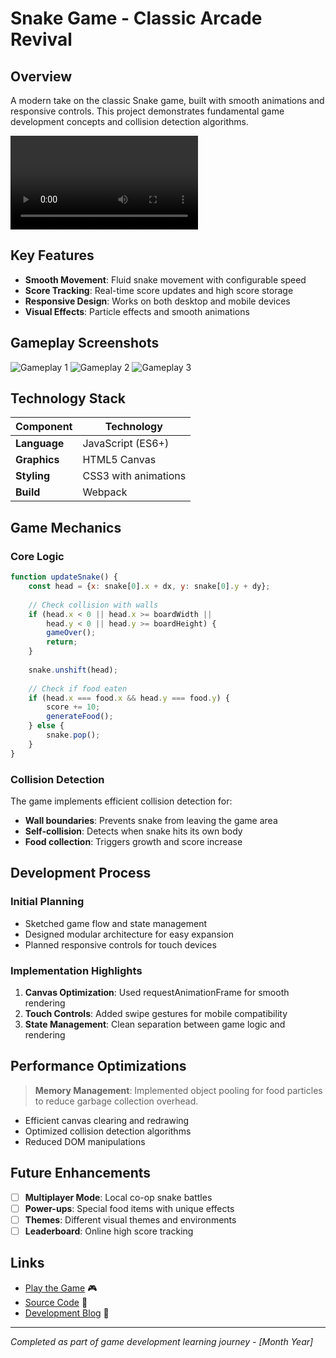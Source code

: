 # Snake Game - Classic Arcade Revival

## Overview

A modern take on the classic Snake game, built with smooth animations and responsive controls. This project demonstrates fundamental game development concepts and collision detection algorithms.

![Snake Game Preview](../img/mvps/snake_trailer.mp4)

## Key Features

- **Smooth Movement**: Fluid snake movement with configurable speed
- **Score Tracking**: Real-time score updates and high score storage
- **Responsive Design**: Works on both desktop and mobile devices
- **Visual Effects**: Particle effects and smooth animations

## Gameplay Screenshots

<!-- grid-3 -->
![Gameplay 1](../img/mvps/destrucubes/screen_destrucubes.gif)
![Gameplay 2](../img/mvps/stickyball/screen_stickyball.gif)
![Gameplay 3](../img/mvps/panicplaneflight/screen_panicplaneflight.gif)
<!-- end-grid -->

## Technology Stack

| Component | Technology |
|-----------|------------|
| **Language** | JavaScript (ES6+) |
| **Graphics** | HTML5 Canvas |
| **Styling** | CSS3 with animations |
| **Build** | Webpack |

## Game Mechanics

### Core Logic
```javascript
function updateSnake() {
    const head = {x: snake[0].x + dx, y: snake[0].y + dy};
    
    // Check collision with walls
    if (head.x < 0 || head.x >= boardWidth || 
        head.y < 0 || head.y >= boardHeight) {
        gameOver();
        return;
    }
    
    snake.unshift(head);
    
    // Check if food eaten
    if (head.x === food.x && head.y === food.y) {
        score += 10;
        generateFood();
    } else {
        snake.pop();
    }
}
```

### Collision Detection
The game implements efficient collision detection for:
- **Wall boundaries**: Prevents snake from leaving the game area
- **Self-collision**: Detects when snake hits its own body
- **Food collection**: Triggers growth and score increase

## Development Process

### Initial Planning
- Sketched game flow and state management
- Designed modular architecture for easy expansion
- Planned responsive controls for touch devices

### Implementation Highlights
1. **Canvas Optimization**: Used requestAnimationFrame for smooth rendering
2. **Touch Controls**: Added swipe gestures for mobile compatibility
3. **State Management**: Clean separation between game logic and rendering

## Performance Optimizations

> **Memory Management**: Implemented object pooling for food particles to reduce garbage collection overhead.

- Efficient canvas clearing and redrawing
- Optimized collision detection algorithms
- Reduced DOM manipulations

## Future Enhancements

- [ ] **Multiplayer Mode**: Local co-op snake battles
- [ ] **Power-ups**: Special food items with unique effects
- [ ] **Themes**: Different visual themes and environments
- [ ] **Leaderboard**: Online high score tracking

## Links

- [Play the Game](https://your-game-link.com) 🎮
- [Source Code](https://github.com/username/snake-game) 📱
- [Development Blog](https://blog-link.com) 📝

---

*Completed as part of game development learning journey - [Month Year]*
